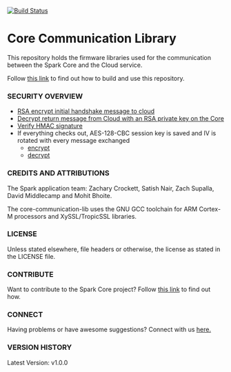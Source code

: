 [![Build Status](https://travis-ci.org/spark/core-communication-lib.svg)](https://travis-ci.org/spark/core-communication-lib)

# Core Communication Library

This repository holds the firmware libraries used for the communication between the Spark Core and the Cloud service.

Follow [this link](https://github.com/spark/core-firmware/blob/master/README.md) to find out how to build and use this repository.

### SECURITY OVERVIEW

* [RSA encrypt initial handshake message to cloud](src/spark_protocol.cpp#L107)
* [Decrypt return message from Cloud with an RSA private key on the Core](src/handshake.cpp#L53)
* [Verify HMAC signature](src/spark_protocol.cpp#L1626-L1630)
* If everything checks out, AES-128-CBC session key is saved and IV is rotated with every message exchanged
  * [encrypt](src/spark_protocol.cpp#L1575-L1580)
  * [decrypt](src/spark_protocol.cpp#L291-L297)

### CREDITS AND ATTRIBUTIONS

The Spark application team: Zachary Crockett, Satish Nair, Zach Supalla, David Middlecamp and Mohit Bhoite.

The core-communication-lib uses the GNU GCC toolchain for ARM Cortex-M processors and XySSL/TropicSSL libraries.

### LICENSE
Unless stated elsewhere, file headers or otherwise, the license as stated in the LICENSE file.

### CONTRIBUTE

Want to contribute to the Spark Core project? Follow [this link]() to find out how.

### CONNECT

Having problems or have awesome suggestions? Connect with us [here.](https://community.sparkdevices.com/)

### VERSION HISTORY

Latest Version: v1.0.0


